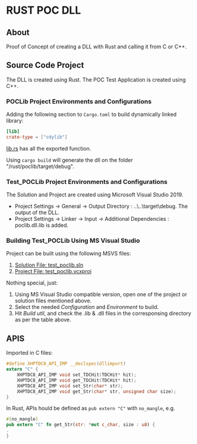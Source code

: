 # RUST POC DLL

## About
Proof of Concept of creating a DLL with Rust and calling it from C or C++.

## Source Code Project 
The DLL is created using Rust.
The POC Test Application is created using C++.

### POCLib Project Environments and Configurations
Adding the following section to `Cargo.toml` to build dynamically linked library:
```TOML
[lib]
crate-type = ["cdylib"]
```

[lib.rs](./src/lib.rs) has all the exported function.

Using `cargo build` will generate the dll on the folder "/rust/poclib/target/debug".

### Test_POCLib Project Environments and Configurations
The Solution and Project are created using Microsoft Visual Studio 2019.
  * Project Settings -> General -> Output Directory : ..\\..\\target\\debug. The output of the DLL.
  * Project Settings -> Linker -> Input -> Additional Dependencies : poclib.dll.lib is added.

### Building Test_POCLib Using MS Visual Studio
Project can be built using the following MSVS files:
1. [Solution File: test_poclib.sln](./test_poclib/test_poclib.sln)
2. [Project File: test_poclib.vcxproj](./test_poclib/test_poclib/test_poclib.vcxproj)

Nothing special, just:
1. Using MS Visual Studio compatible version, open one of the project or solution files mentioned above.
2. Select the needed _Configuration_ and _Environment_ to build.
3. Hit _Build util_, and check the .lib & .dll files in the corresponsing directory as per the table above.

## APIS
Imported in C files:
```C
#define XHPTDC8_API_IMP __declspec(dllimport)
extern "C" {
	XHPTDC8_API_IMP void set_TDCHit(TDCHit* hit);
	XHPTDC8_API_IMP void get_TDCHit(TDCHit* hit);
	XHPTDC8_API_IMP void set_Str(char* str);
	XHPTDC8_API_IMP void get_Str(char* str, unsigned char size);
}
```

In Rust, APIs hould be defined as `pub extern "C"` with `no_mangle`, e.g.
```RUST
#[no_mangle]
pub extern "C" fn get_Str(str: *mut c_char, size : u8) {
.
}
```
